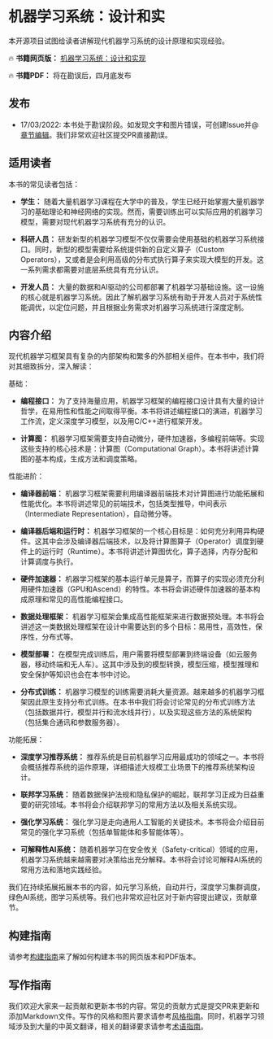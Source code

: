 # 机器学习系统：设计和实

本开源项目试图给读者讲解现代机器学习系统的设计原理和实现经验。

🔥 **书籍网页版：** [机器学习系统：设计和实现](https://openmlsys.github.io/)

🔥 **书籍PDF：** 将在勘误后，四月底发布

## 发布

- 17/03/2022: 本书处于勘误阶段。如发现文字和图片错误，可创建Issue并@[章节编辑](info/editors.md)。我们非常欢迎社区提交PR直接勘误。

## 适用读者

本书的常见读者包括：

-   **学生：**
    随着大量机器学习课程在大学中的普及，学生已经开始掌握大量机器学习的基础理论和神经网络的实现。然而，需要训练出可以实际应用的机器学习模型，需要对现代机器学习系统有充分的认识。

-   **科研人员：**
    研发新型的机器学习模型不仅仅需要会使用基础的机器学习系统接口。同时，新型的模型需要给系统提供新的自定义算子（Custom
    Operators），又或者是会利用高级的分布式执行算子来实现大模型的开发。这一系列需求都需要对底层系统具有充分认识。

-   **开发人员：**
    大量的数据和AI驱动的公司都部署了机器学习基础设施。这一设施的核心就是机器学习系统。因此了解机器学习系统有助于开发人员对于系统性能调优，以定位问题，并且根据业务需求对机器学习系统进行深度定制。

## 内容介绍

现代机器学习框架具有复杂的内部架构和繁多的外部相关组件。在本书中，我们将对其细致拆分，深入解读：

基础：

-   **编程接口：** 为了支持海量应用，机器学习框架的编程接口设计具有大量的设计哲学，在易用性和性能之间取得平衡。本书将讲述编程接口的演进，机器学习工作流，定义深度学习模型，以及用C/C++进行框架开发。

-   **计算图：** 机器学习框架需要支持自动微分，硬件加速器，多编程前端等。实现这些支持的核心技术是：计算图（Computational Graph）。本书将讲述计算图的基本构成，生成方法和调度策略。

性能进阶：

-   **编译器前端：**
    机器学习框架需要利用编译器前端技术对计算图进行功能拓展和性能优化。本书将讲述常见的前端技术，包括类型推导，中间表示（Intermediate Representation），自动微分等。

-   **编译器后端和运行时：**
    机器学习框架的一个核心目标是：如何充分利用异构硬件。这其中会涉及编译器后端技术，以及将计算图算子（Operator）调度到硬件上的运行时（Runtime）。本书将讲述计算图优化，算子选择，内存分配和计算调度与执行。

-   **硬件加速器：**
    机器学习框架的基本运行单元是算子，而算子的实现必须充分利用硬件加速器（GPU和Ascend）的特性。本书将会讲述硬件加速器的基本构成原理和常见的高性能编程接口。

-   **数据处理框架：**
    机器学习框架会集成高性能框架来进行数据预处理。本书将会讲述这一类数据处理框架在设计中需要达到的多个目标：易用性，高效性，保序性，分布式等。

-   **模型部署：**
    在模型完成训练后，用户需要将模型部署到终端设备（如云服务器，移动终端和无人车）。这其中涉及到的模型转换，模型压缩，模型推理和安全保护等知识也会在本书中讨论。

-   **分布式训练：**
    机器学习模型的训练需要消耗大量资源。越来越多的机器学习框架因此原生支持分布式训练。在本书中我们将会讨论常见的分布式训练方法（包括数据并行，模型并行和流水线并行），以及实现这些方法的系统架构（包括集合通讯和参数服务器）。

功能拓展：

-   **深度学习推荐系统：** 推荐系统是目前机器学习应用最成功的领域之一。本书将会概括推荐系统的运作原理，详细描述大规模工业场景下的推荐系统架构设计。

-   **联邦学习系统：** 随着数据保护法规和隐私保护的崛起，联邦学习正成为日益重要的研究领域。本书将会介绍联邦学习的常用方法以及相关系统实现。

-   **强化学习系统：** 强化学习是走向通用人工智能的关键技术。本书将会介绍目前常见的强化学习系统（包括单智能体和多智能体等）。

-   **可解释性AI系统：** 随着机器学习在安全攸关（Safety-critical）领域的应用，机器学习系统越来越需要对决策给出充分解释。本书将会讨论可解释AI系统的常用方法和落地实践经验。

我们在持续拓展拓展本书的内容，如元学习系统，自动并行，深度学习集群调度，绿色AI系统，图学习系统等。我们也非常欢迎社区对于新内容提出建议，贡献章节。

## 构建指南

请参考[构建指南](info/info.md)来了解如何构建本书的网页版本和PDF版本。

## 写作指南

我们欢迎大家来一起贡献和更新本书的内容。常见的贡献方式是提交PR来更新和添加Markdown文件。写作的风格和图片要求请参考[风格指南](info/style.md)。同时，机器学习领域涉及到大量的中英文翻译，相关的翻译要求请参考[术语指南](info/terminology.md)。
